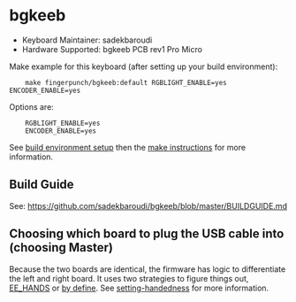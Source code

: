# bgkeeb

* Keyboard Maintainer: sadekbaroudi
* Hardware Supported: bgkeeb PCB rev1 Pro Micro

Make example for this keyboard (after setting up your build environment):
```
    make fingerpunch/bgkeeb:default RGBLIGHT_ENABLE=yes ENCODER_ENABLE=yes
```

Options are:
```
    RGBLIGHT_ENABLE=yes
    ENCODER_ENABLE=yes
```

See [build environment setup](https://docs.qmk.fm/#/getting_started_build_tools) then the [make instructions](https://docs.qmk.fm/#/getting_started_make_guide) for more information.

## Build Guide

See:
https://github.com/sadekbaroudi/bgkeeb/blob/master/BUILDGUIDE.md

## Choosing which board to plug the USB cable into (choosing Master)

Because the two boards are identical, the firmware has logic to differentiate the left and right board. It uses two strategies to figure things out, [EE_HANDS](https://docs.qmk.fm/#/feature_split_keyboard?id=handedness-by-eeprom) or [by define](https://docs.qmk.fm/#/feature_split_keyboard?id=handedness-by-define). See [setting-handedness](https://docs.qmk.fm/#/config_options?id=setting-handedness) for more information.
